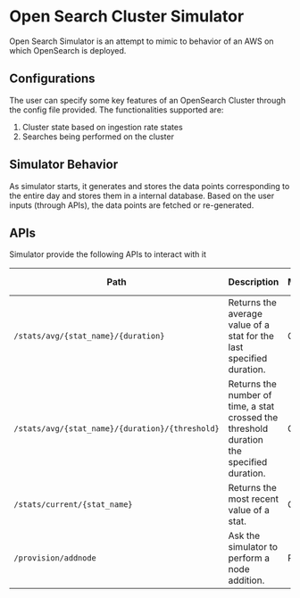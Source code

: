 # Open Search Cluster Simulator
Open Search Simulator is an attempt to mimic to behavior of an AWS on which OpenSearch is deployed. 



## Configurations
The user can specify some key features of an OpenSearch Cluster through the config file provided. The functionalities supported are:
1.	Cluster state based on ingestion rate states
2.	Searches being performed on the cluster



## Simulator Behavior 
As simulator starts, it generates and stores the data points corresponding to the entire day and stores them in a internal database. Based on the user inputs (through APIs), the data points are fetched or re-generated.



## APIs
Simulator provide the following APIs to interact with it


| Path                                            | Description                                                                               | Method | Path Parameters                                                              | Request Body         | Response                                     |
|-------------------------------------------------|-------------------------------------------------------------------------------------------|--------|------------------------------------------------------------------------------|----------------------|----------------------------------------------|
| `/stats/avg/{stat_name}/{duration}`             | Returns the average value of a stat for the last specified duration.                      | GET    | __stat_name__: string <br/> __duration__: integer                            | None                 | `{"avg": float, "min": float, "max": float}` |
| `/stats/avg/{stat_name}/{duration}/{threshold}` | Returns the number of time, a stat crossed the threshold duration the specified duration. | GET    | __stat_name__: string <br/> __duration__: integer <br/> __threshold__: float | None                 | `{"ViolatedCount": int}`                     |
| `/stats/current/{stat_name}`                    | Returns the most recent value of a stat.                                                  | GET    | __stat_name__: string                                                        | None                 | `{"current": float}`                         |
| `/provision/addnode`                            | Ask the simulator to perform a node addition.                                             | POST   | None                                                                         | `{"nodes": integer}` | `{'expiry': ISO Date time}`                  |

